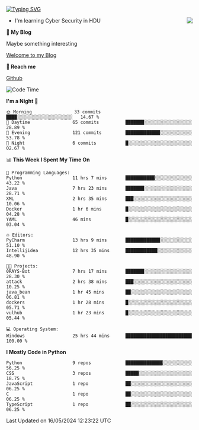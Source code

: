 [![Typing SVG](https://readme-typing-svg.herokuapp.com?font=Fira+Code&pause=1000&random=false&width=450&height=60&lines=Hello+%F0%9F%91%8B%F0%9F%8F%BB;I'm+JBNRZ)](https://git.io/typing-svg)

<a href="#">
  <img align="right" src="https://github-readme-stats.vercel.app/api?username=JBNRZ&show_icons=true&bg_color=15,f2f7fd,E0EAFC" />
</a>

- I'm learning Cyber Security in HDU

 **🌱 My Blog**

Maybe something interesting

[Welcome to my Blog](https://jbnrz.com.cn/)

 **💬 Reach me** 

[Github](https://github.com/JBNRZ)


<!--START_SECTION:waka-->
![Code Time](http://img.shields.io/badge/Code%20Time-480%20hrs%2032%20mins-blue)

**I'm a Night 🦉** 

```text
🌞 Morning                33 commits          ████░░░░░░░░░░░░░░░░░░░░░   14.67 % 
🌆 Daytime                65 commits          ███████░░░░░░░░░░░░░░░░░░   28.89 % 
🌃 Evening                121 commits         █████████████░░░░░░░░░░░░   53.78 % 
🌙 Night                  6 commits           █░░░░░░░░░░░░░░░░░░░░░░░░   02.67 % 
```


📊 **This Week I Spent My Time On** 

```text
💬 Programming Languages: 
Python                   11 hrs 7 mins       ███████████░░░░░░░░░░░░░░   43.22 % 
Java                     7 hrs 23 mins       ███████░░░░░░░░░░░░░░░░░░   28.71 % 
XML                      2 hrs 35 mins       ███░░░░░░░░░░░░░░░░░░░░░░   10.06 % 
Docker                   1 hr 6 mins         █░░░░░░░░░░░░░░░░░░░░░░░░   04.28 % 
YAML                     46 mins             █░░░░░░░░░░░░░░░░░░░░░░░░   03.04 % 

🔥 Editors: 
PyCharm                  13 hrs 9 mins       █████████████░░░░░░░░░░░░   51.10 % 
Intellijidea             12 hrs 35 mins      ████████████░░░░░░░░░░░░░   48.90 % 

🐱‍💻 Projects: 
0RAYS-Bot                7 hrs 17 mins       ███████░░░░░░░░░░░░░░░░░░   28.30 % 
attack                   2 hrs 38 mins       ███░░░░░░░░░░░░░░░░░░░░░░   10.25 % 
java_bean                1 hr 45 mins        ██░░░░░░░░░░░░░░░░░░░░░░░   06.81 % 
dockers                  1 hr 28 mins        █░░░░░░░░░░░░░░░░░░░░░░░░   05.71 % 
vulhub                   1 hr 23 mins        █░░░░░░░░░░░░░░░░░░░░░░░░   05.44 % 

💻 Operating System: 
Windows                  25 hrs 44 mins      █████████████████████████   100.00 % 
```

**I Mostly Code in Python** 

```text
Python                   9 repos             ██████████████░░░░░░░░░░░   56.25 % 
CSS                      3 repos             █████░░░░░░░░░░░░░░░░░░░░   18.75 % 
JavaScript               1 repo              ██░░░░░░░░░░░░░░░░░░░░░░░   06.25 % 
C                        1 repo              ██░░░░░░░░░░░░░░░░░░░░░░░   06.25 % 
TypeScript               1 repo              ██░░░░░░░░░░░░░░░░░░░░░░░   06.25 % 
```




 Last Updated on 16/05/2024 12:23:22 UTC
<!--END_SECTION:waka-->
